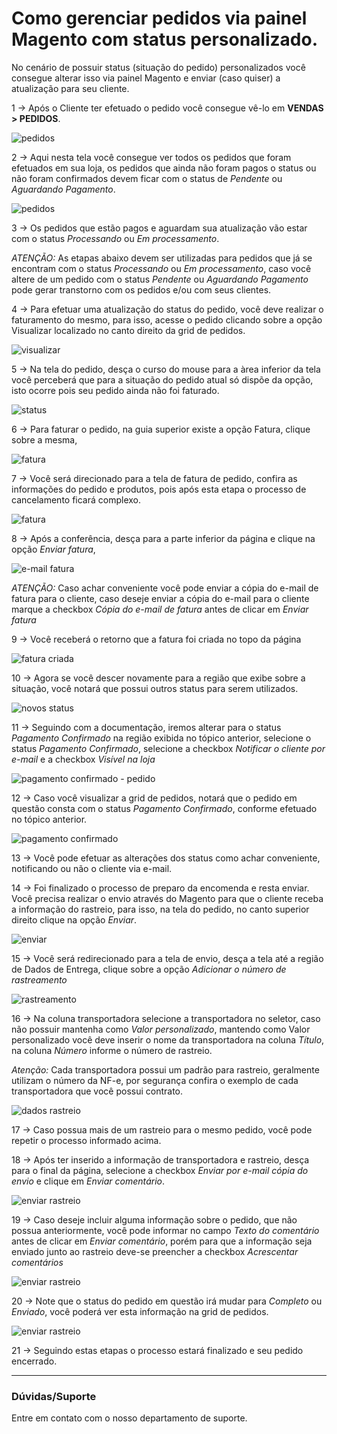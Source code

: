 # Como gerenciar pedidos via painel Magento com status personalizado.

No cenário de possuir status (situação do pedido) personalizados você consegue alterar isso via painel Magento e enviar (caso quiser) a atualização para seu cliente.

1 -> Após o Cliente ter efetuado o pedido você consegue vê-lo em **VENDAS > PEDIDOS**.

![pedidos](https://github.com/Oficina-do-Dev/Tutoriais/blob/main/Magento_2/047%20-%20Como%20gerenciar%20pedidos%20via%20painel%20com%20status%20personalizado/images/image1-painel.png)

2 -> Aqui nesta tela você consegue ver todos os pedidos que foram efetuados em sua loja, os pedidos que ainda não foram pagos o status ou não foram confirmados devem ficar com o status de *Pendente* ou *Aguardando Pagamento*.

![pedidos](https://github.com/Oficina-do-Dev/Tutoriais/blob/main/Magento_2/047%20-%20Como%20gerenciar%20pedidos%20via%20painel%20com%20status%20personalizado/images/imagem2-pedidos.png)

3 -> Os pedidos que estão pagos e aguardam sua atualização vão estar com o status *Processando* ou *Em processamento*.

*ATENÇÃO:* As etapas abaixo devem ser utilizadas para pedidos que já se encontram com o status *Processando* ou *Em processamento*, caso você altere de um pedido com o status *Pendente* ou *Aguardando Pagamento* pode gerar transtorno com os pedidos e/ou com seus clientes.

4 -> Para efetuar uma atualização do status do pedido, você deve realizar o faturamento do mesmo, para isso, acesse o pedido clicando sobre a opção Visualizar localizado no canto direito da grid de pedidos.

![visualizar](https://github.com/Oficina-do-Dev/Tutoriais/blob/main/Magento_2/047%20-%20Como%20gerenciar%20pedidos%20via%20painel%20com%20status%20personalizado/images/imagem3-visualizar.png) 

5 -> Na tela do pedido, desça o curso do mouse para a àrea inferior da tela você perceberá que para a situação do pedido atual só dispõe da opção, isto ocorre pois seu pedido ainda não foi faturado.

![status](https://github.com/Oficina-do-Dev/Tutoriais/blob/main/Magento_2/047%20-%20Como%20gerenciar%20pedidos%20via%20painel%20com%20status%20personalizado/images/imagem3-status.png) 

6 -> Para faturar o pedido, na guia superior existe a opção Fatura, clique sobre a mesma,

![fatura](https://github.com/Oficina-do-Dev/Tutoriais/blob/main/Magento_2/047%20-%20Como%20gerenciar%20pedidos%20via%20painel%20com%20status%20personalizado/images/imagem4-fatura.png) 


7 -> Você será direcionado para a tela de fatura de pedido, confira as informações do pedido e produtos, pois após esta etapa o processo de cancelamento ficará complexo.

![fatura](https://github.com/Oficina-do-Dev/Tutoriais/blob/main/Magento_2/047%20-%20Como%20gerenciar%20pedidos%20via%20painel%20com%20status%20personalizado/images/imagem5-dadosfatura.png) 

8 -> Após a conferência, desça para a parte inferior da página e clique na opção *Enviar fatura*, 

![e-mail fatura](https://github.com/Oficina-do-Dev/Tutoriais/blob/main/Magento_2/047%20-%20Como%20gerenciar%20pedidos%20via%20painel%20com%20status%20personalizado/images/imagem6-emailfatura.png) 


*ATENÇÃO:* Caso achar conveniente você pode enviar a cópia do e-mail de fatura para o cliente, caso deseje enviar a cópia do e-mail para o cliente marque a checkbox *Cópia do e-mail de fatura* antes de clicar em *Enviar fatura*


9 -> Você receberá o retorno que a fatura foi criada no topo da página

![fatura criada](https://github.com/Oficina-do-Dev/Tutoriais/blob/main/Magento_2/047%20-%20Como%20gerenciar%20pedidos%20via%20painel%20com%20status%20personalizado/images/imagem7-faturacriada.png) 

10 -> Agora se você descer novamente para a região que exibe sobre a situação, você notará que possui outros status para serem utilizados. 

![novos status](https://github.com/Oficina-do-Dev/Tutoriais/blob/main/Magento_2/047%20-%20Como%20gerenciar%20pedidos%20via%20painel%20com%20status%20personalizado/images/imagem8-novosstatus.png) 

11 -> Seguindo com a documentação, iremos alterar para o status *Pagamento Confirmado* na região exibida no tópico anterior, selecione o status *Pagamento Confirmado*, selecione a checkbox *Notificar o cliente por e-mail* e a checkbox *Visível na loja*

![pagamento confirmado - pedido](https://github.com/Oficina-do-Dev/Tutoriais/blob/main/Magento_2/047%20-%20Como%20gerenciar%20pedidos%20via%20painel%20com%20status%20personalizado/images/imagem9-pagamentoconfirmado.png) 

12 -> Caso você visualizar a grid de pedidos, notará que o pedido em questão consta com o status *Pagamento Confirmado*, conforme efetuado no tópico anterior.

![pagamento confirmado](https://github.com/Oficina-do-Dev/Tutoriais/blob/main/Magento_2/047%20-%20Como%20gerenciar%20pedidos%20via%20painel%20com%20status%20personalizado/images/imagem10-pagamentoconfirmadogrid.png) 

13 -> Você pode efetuar as alterações dos status como achar conveniente, notificando ou não o cliente via e-mail.


14 -> Foi finalizado o processo de preparo da encomenda e resta enviar. Você precisa realizar o envio através do Magento para que o cliente receba a informação do rastreio, para isso, na tela do pedido, no canto superior direito clique na opção *Enviar*.

![enviar](https://github.com/Oficina-do-Dev/Tutoriais/blob/main/Magento_2/047%20-%20Como%20gerenciar%20pedidos%20via%20painel%20com%20status%20personalizado/images/imagem11-enviar.png) 

15 -> Você será redirecionado para a tela de envio, desça a tela até a região de Dados de Entrega, clique sobre a opção *Adicionar o número de rastreamento*

![rastreamento](https://github.com/Oficina-do-Dev/Tutoriais/blob/main/Magento_2/047%20-%20Como%20gerenciar%20pedidos%20via%20painel%20com%20status%20personalizado/images/imagem12-rastreamento.png) 

16 -> Na coluna transportadora selecione a transportadora no seletor, caso não possuir mantenha como *Valor personalizado*, mantendo como Valor personalizado você deve inserir o nome da transportadora na coluna *Título*, na coluna *Número* informe o número de rastreio.

*Atenção:* Cada transportadora possui um padrão para rastreio, geralmente utilizam o número da NF-e, por segurança confira o exemplo de cada transportadora que você possui contrato.


![dados rastreio](https://github.com/Oficina-do-Dev/Tutoriais/blob/main/Magento_2/047%20-%20Como%20gerenciar%20pedidos%20via%20painel%20com%20status%20personalizado/images/imagem12-rastreamento.png) 

17 -> Caso possua mais de um rastreio para o mesmo pedido, você pode repetir o processo informado acima.

18 -> Após ter inserido a informação de transportadora e rastreio, desça para o final da página, selecione a checkbox *Enviar por e-mail cópia do envio* e clique em *Enviar comentário*.

![enviar rastreio](https://github.com/Oficina-do-Dev/Tutoriais/blob/main/Magento_2/047%20-%20Como%20gerenciar%20pedidos%20via%20painel%20com%20status%20personalizado/images/imagem13-inforastreamento.png) 

19 -> Caso deseje incluir alguma informação sobre o pedido, que não possua anteriormente, você pode informar no campo *Texto do comentário* antes de clicar em *Enviar comentário*, porém para que a informação seja enviado junto ao rastreio deve-se preencher a checkbox *Acrescentar comentários*

![enviar rastreio](https://github.com/Oficina-do-Dev/Tutoriais/blob/main/Magento_2/047%20-%20Como%20gerenciar%20pedidos%20via%20painel%20com%20status%20personalizado/images/imagem14-comentariorastreamento.png) 

20 -> Note que o status do pedido em questão irá mudar para *Completo* ou *Enviado*, você poderá ver esta informação na grid de pedidos.

![enviar rastreio](https://github.com/Oficina-do-Dev/Tutoriais/blob/main/Magento_2/047%20-%20Como%20gerenciar%20pedidos%20via%20painel%20com%20status%20personalizado/images/imagem15-griddepedidosenviados.png) 


21 -> Seguindo estas etapas o processo estará finalizado e seu pedido encerrado.

<hr>

### Dúvidas/Suporte
Entre em contato com o nosso departamento de suporte.